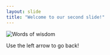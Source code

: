 ```yaml
---
layout: slide
title: "Welcome to our second slide!"
---
```

![Words of wisdom](https://cdn.pastemagazine.com/www/system/images/photo_albums/ron-swanson-memes/large/memes-rs-6panel.jpg?1384968217)

Use the left arrow to go back!
